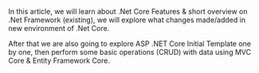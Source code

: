 In this article, we will learn about .Net Core Features & short overview on .Net Framework (existing), we will explore what changes made/added in new environment of .Net Core.

After that we are also going to explore ASP .NET Core Initial Template one by one, then perform some basic operations (CRUD) with data using MVC Core & Entity Framework Core.
